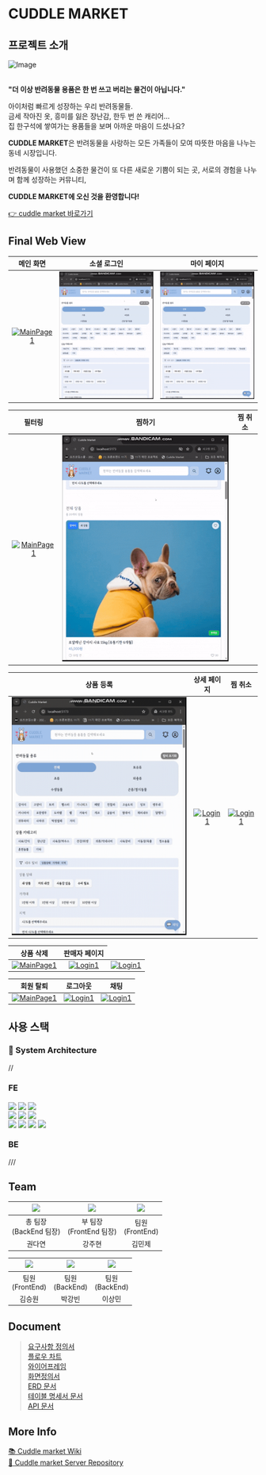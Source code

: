 # CUDDLE MARKET

## 프로젝트 소개

<div> 
<img  alt="Image" src="https://github.com/user-attachments/assets/6ea2172e-9a39-454d-8e13-461cc12dc075" /> </div>
<br/>
<!-- CUDDLE MARKET는 반려동물을 사랑하는 사람들을 위한 반려동물 중고용품 웹 플랫폼입니다.<br/>
더 이상 사용하지 않는 반려동물 용품을 쉽게 사고팔 수 있고, 다른 반려인들과 따뜻한 커뮤니티를 형성할 수 있습니다.
- 🐾 반려동물 용품의 합리적인 재사용
- 🐾 사용자 친화적인 간단한 UI/UX
- 🐾 따뜻한 감성을 담은 브랜드 아이덴티티 -->

**"더 이상 반려동물 용품은 한 번 쓰고 버리는 물건이 아닙니다."**

아이처럼 빠르게 성장하는 우리 반려동물들. <br/>
금세 작아진 옷, 흥미를 잃은 장난감, 한두 번 쓴 캐리어... <br/>
집 한구석에 쌓여가는 용품들을 보며 아까운 마음이 드셨나요? <br/>

**CUDDLE MARKET**은 반려동물을 사랑하는 모든 가족들이 모여
따뜻한 마음을 나누는 동네 시장입니다.

반려동물이 사용했던 소중한 물건이 또 다른 새로운 기쁨이 되는 곳,
서로의 경험을 나누며 함께 성장하는 커뮤니티,

**CUDDLE MARKET에 오신 것을 환영합니다!**

<a href="https://cuddle-market-fe.vercel.app/">👉 cuddle market 바로가기</a>


## Final Web View

<table>
<thead>
<tr>
<th align="center">메인 화면</th>
<th align="center">소셜 로그인</th>
<th align="center">마이 페이지</th>
</tr>
</thead>
<tbody>
<tr>
<td align="center"><a target="_blank" rel="noopener noreferrer nofollow" href="./images/메인화면.gif"><img src="./images/메인화면.gif" alt="MainPage1" style="width: 100%;"></a></td>
<td align="center"><a target="_blank" rel="noopener noreferrer nofollow" href="./images//소셜 로그인.gif"><img src="./images/소셜 로그인.gif" alt="Login1" style="width: 100%;"></a></td>
<td align="center"><a target="_blank" rel="noopener noreferrer nofollow" href="./images/마이페이지.gifgif"><img src="./images/마이페이지.gif" alt="MainPage1" style="width: 100%;"></a></td>
</tr>
</tbody>
</table>
<table>
<thead>
<tr>
<th align="center">필터링</th>
<th align="center">찜하기</th>
<th align="center">찜 취소</th>

</tr>
</thead>
<tbody>
<tr>
<td align="center"><a target="_blank" rel="noopener noreferrer nofollow" href="./images/필터링.gif"><img src="./images/필터링.gif" alt="MainPage1" style="width: 100%;"></a></td>
<td align="center"><a target="_blank" rel="noopener noreferrer nofollow" href="./images/찜하기.gif"><img src="./images/찜하기.gif" alt="Login1" style="width: 100%;"></a></td>
<td align="center"><a target="_blank" rel="noopener noreferrer nofollow" href="./images/찜 취소.gif" style="width: 100%;"></a></td>
</tr>
</tbody>
</table>
<table>
<thead>
<tr>

<th align="center">상품 등록</th>
<th align="center">상세 페이지</th>
<th align="center">찜 취소</th>
</tr>
</thead>
<tbody>
<tr>
<td align="center"><a target="_blank" rel="noopener noreferrer nofollow" href="./images/상품등록.gif"><img src="./images/상품등록.gif" alt="MainPage1" style="width: 100%;"></a></td>
<td align="center"><a target="_blank" rel="noopener noreferrer nofollow" href="./images/"><img src="https://camo.githubusercontent.com/98bbd4cd134b72cb7ff2794e164cc4507ddd5a4e895b3880e6e8e9360b6b4da4/68747470733a2f2f6c68362e676f6f676c6575736572636f6e74656e742e636f6d2f4c674c6e794b347862696a5f536d4251645f39622d7a4b4c374e6a46426365584c467239376f2d53397a344a4d7737625a614f34453957355362774a6e5f784f4156753478436b3953653065715368665038596b7a6b614c2d51696c715661364c526151455135683450484c5a4f676d54385a427942562d6545495a457239443349316d42367175356e684965687570333931304679746e72513d7332303438" alt="Login1" data-canonical-src="https://lh6.googleusercontent.com/LgLnyK4xbij_SmBQd_9b-zKL7NjFBceXLFr97o-S9z4JMw7bZaO4E9W5SbwJn_xOAVu4xCk9Se0eqShfP8YkzkaL-QilqVa6LRaQEQ5h4PHLZOgmT8ZByBV-eEIZEr9D3I1mB6qu5nhIehup3910FytnrQ=s2048" style="max-width: 100%;"></a></td>
<td align="center"><a target="_blank" rel="noopener noreferrer nofollow" href="https://camo.githubusercontent.com/98bbd4cd134b72cb7ff2794e164cc4507ddd5a4e895b3880e6e8e9360b6b4da4/68747470733a2f2f6c68362e676f6f676c6575736572636f6e74656e742e636f6d2f4c674c6e794b347862696a5f536d4251645f39622d7a4b4c374e6a46426365584c467239376f2d53397a344a4d7737625a614f34453957355362774a6e5f784f4156753478436b3953653065715368665038596b7a6b614c2d51696c715661364c526151455135683450484c5a4f676d54385a427942562d6545495a457239443349316d42367175356e684965687570333931304679746e72513d7332303438"><img src="https://camo.githubusercontent.com/98bbd4cd134b72cb7ff2794e164cc4507ddd5a4e895b3880e6e8e9360b6b4da4/68747470733a2f2f6c68362e676f6f676c6575736572636f6e74656e742e636f6d2f4c674c6e794b347862696a5f536d4251645f39622d7a4b4c374e6a46426365584c467239376f2d53397a344a4d7737625a614f34453957355362774a6e5f784f4156753478436b3953653065715368665038596b7a6b614c2d51696c715661364c526151455135683450484c5a4f676d54385a427942562d6545495a457239443349316d42367175356e684965687570333931304679746e72513d7332303438" alt="Login1" data-canonical-src="https://lh6.googleusercontent.com/LgLnyK4xbij_SmBQd_9b-zKL7NjFBceXLFr97o-S9z4JMw7bZaO4E9W5SbwJn_xOAVu4xCk9Se0eqShfP8YkzkaL-QilqVa6LRaQEQ5h4PHLZOgmT8ZByBV-eEIZEr9D3I1mB6qu5nhIehup3910FytnrQ=s2048" style="max-width: 100%;"></a></td>
</tr>
</tbody>
</table>
<table>
<thead>
<tr>
<th align="center">상품 삭제</th>
<th align="center">판매자 페이지</th>
</tr>
</thead>
<tbody>
<tr>
<td align="center"><a target="_blank" rel="noopener noreferrer nofollow" href="https://camo.githubusercontent.com/7b221d575002a1f55cadea3406716a01a4ff2986bbb644d427969812c99a5315/68747470733a2f2f6c68362e676f6f676c6575736572636f6e74656e742e636f6d2f4d37527861595f5a7346357351637169494f616664424748755647714b725130633037687a4f744c676b687859544b2d61524b5764686b4d66693844616f5a787944574c5a4b68645545444b424945704554636d325f7348354a645736396d724f587a41534d5159484645696150305162674345486135626e4b7a4954472d76397a746e3051666243655a747a6e4a38712d53446f32716f45413d7332303438"><img src="https://camo.githubusercontent.com/7b221d575002a1f55cadea3406716a01a4ff2986bbb644d427969812c99a5315/68747470733a2f2f6c68362e676f6f676c6575736572636f6e74656e742e636f6d2f4d37527861595f5a7346357351637169494f616664424748755647714b725130633037687a4f744c676b687859544b2d61524b5764686b4d66693844616f5a787944574c5a4b68645545444b424945704554636d325f7348354a645736396d724f587a41534d5159484645696150305162674345486135626e4b7a4954472d76397a746e3051666243655a747a6e4a38712d53446f32716f45413d7332303438" alt="MainPage1" data-canonical-src="https://lh6.googleusercontent.com/M7RxaY_ZsF5sQcqiIOafdBGHuVGqKrQ0c07hzOtLgkhxYTK-aRKWdhkMfi8DaoZxyDWLZKhdUEDKBIEpETcm2_sH5JdW69mrOXzASMQYHFEiaP0QbgCEHa5bnKzITG-v9ztn0QfbCeZtznJ8q-SDo2qoEA=s2048" style="max-width: 100%;"></a></td>
<td align="center"><a target="_blank" rel="noopener noreferrer nofollow" href="https://camo.githubusercontent.com/98bbd4cd134b72cb7ff2794e164cc4507ddd5a4e895b3880e6e8e9360b6b4da4/68747470733a2f2f6c68362e676f6f676c6575736572636f6e74656e742e636f6d2f4c674c6e794b347862696a5f536d4251645f39622d7a4b4c374e6a46426365584c467239376f2d53397a344a4d7737625a614f34453957355362774a6e5f784f4156753478436b3953653065715368665038596b7a6b614c2d51696c715661364c526151455135683450484c5a4f676d54385a427942562d6545495a457239443349316d42367175356e684965687570333931304679746e72513d7332303438"><img src="https://camo.githubusercontent.com/98bbd4cd134b72cb7ff2794e164cc4507ddd5a4e895b3880e6e8e9360b6b4da4/68747470733a2f2f6c68362e676f6f676c6575736572636f6e74656e742e636f6d2f4c674c6e794b347862696a5f536d4251645f39622d7a4b4c374e6a46426365584c467239376f2d53397a344a4d7737625a614f34453957355362774a6e5f784f4156753478436b3953653065715368665038596b7a6b614c2d51696c715661364c526151455135683450484c5a4f676d54385a427942562d6545495a457239443349316d42367175356e684965687570333931304679746e72513d7332303438" alt="Login1" data-canonical-src="https://lh6.googleusercontent.com/LgLnyK4xbij_SmBQd_9b-zKL7NjFBceXLFr97o-S9z4JMw7bZaO4E9W5SbwJn_xOAVu4xCk9Se0eqShfP8YkzkaL-QilqVa6LRaQEQ5h4PHLZOgmT8ZByBV-eEIZEr9D3I1mB6qu5nhIehup3910FytnrQ=s2048" style="max-width: 100%;"></a></td>
<td align="center"><a target="_blank" rel="noopener noreferrer nofollow" href="https://camo.githubusercontent.com/98bbd4cd134b72cb7ff2794e164cc4507ddd5a4e895b3880e6e8e9360b6b4da4/68747470733a2f2f6c68362e676f6f676c6575736572636f6e74656e742e636f6d2f4c674c6e794b347862696a5f536d4251645f39622d7a4b4c374e6a46426365584c467239376f2d53397a344a4d7737625a614f34453957355362774a6e5f784f4156753478436b3953653065715368665038596b7a6b614c2d51696c715661364c526151455135683450484c5a4f676d54385a427942562d6545495a457239443349316d42367175356e684965687570333931304679746e72513d7332303438"><img src="https://camo.githubusercontent.com/98bbd4cd134b72cb7ff2794e164cc4507ddd5a4e895b3880e6e8e9360b6b4da4/68747470733a2f2f6c68362e676f6f676c6575736572636f6e74656e742e636f6d2f4c674c6e794b347862696a5f536d4251645f39622d7a4b4c374e6a46426365584c467239376f2d53397a344a4d7737625a614f34453957355362774a6e5f784f4156753478436b3953653065715368665038596b7a6b614c2d51696c715661364c526151455135683450484c5a4f676d54385a427942562d6545495a457239443349316d42367175356e684965687570333931304679746e72513d7332303438" alt="Login1" data-canonical-src="https://lh6.googleusercontent.com/LgLnyK4xbij_SmBQd_9b-zKL7NjFBceXLFr97o-S9z4JMw7bZaO4E9W5SbwJn_xOAVu4xCk9Se0eqShfP8YkzkaL-QilqVa6LRaQEQ5h4PHLZOgmT8ZByBV-eEIZEr9D3I1mB6qu5nhIehup3910FytnrQ=s2048" style="max-width: 100%;"></a></td>
</tr>
</tbody>
</table>
<table>
<thead>
<tr>
<th align="center">회원 탈퇴</th>
<th align="center">로그아웃</th>
<th align="center">채팅</th>
</tr>
</thead>
<tbody>
<tr>
<td align="center"><a target="_blank" rel="noopener noreferrer nofollow" href="https://camo.githubusercontent.com/7b221d575002a1f55cadea3406716a01a4ff2986bbb644d427969812c99a5315/68747470733a2f2f6c68362e676f6f676c6575736572636f6e74656e742e636f6d2f4d37527861595f5a7346357351637169494f616664424748755647714b725130633037687a4f744c676b687859544b2d61524b5764686b4d66693844616f5a787944574c5a4b68645545444b424945704554636d325f7348354a645736396d724f587a41534d5159484645696150305162674345486135626e4b7a4954472d76397a746e3051666243655a747a6e4a38712d53446f32716f45413d7332303438"><img src="https://camo.githubusercontent.com/7b221d575002a1f55cadea3406716a01a4ff2986bbb644d427969812c99a5315/68747470733a2f2f6c68362e676f6f676c6575736572636f6e74656e742e636f6d2f4d37527861595f5a7346357351637169494f616664424748755647714b725130633037687a4f744c676b687859544b2d61524b5764686b4d66693844616f5a787944574c5a4b68645545444b424945704554636d325f7348354a645736396d724f587a41534d5159484645696150305162674345486135626e4b7a4954472d76397a746e3051666243655a747a6e4a38712d53446f32716f45413d7332303438" alt="MainPage1" data-canonical-src="https://lh6.googleusercontent.com/M7RxaY_ZsF5sQcqiIOafdBGHuVGqKrQ0c07hzOtLgkhxYTK-aRKWdhkMfi8DaoZxyDWLZKhdUEDKBIEpETcm2_sH5JdW69mrOXzASMQYHFEiaP0QbgCEHa5bnKzITG-v9ztn0QfbCeZtznJ8q-SDo2qoEA=s2048" style="max-width: 100%;"></a></td>
<td align="center"><a target="_blank" rel="noopener noreferrer nofollow" href="https://camo.githubusercontent.com/98bbd4cd134b72cb7ff2794e164cc4507ddd5a4e895b3880e6e8e9360b6b4da4/68747470733a2f2f6c68362e676f6f676c6575736572636f6e74656e742e636f6d2f4c674c6e794b347862696a5f536d4251645f39622d7a4b4c374e6a46426365584c467239376f2d53397a344a4d7737625a614f34453957355362774a6e5f784f4156753478436b3953653065715368665038596b7a6b614c2d51696c715661364c526151455135683450484c5a4f676d54385a427942562d6545495a457239443349316d42367175356e684965687570333931304679746e72513d7332303438"><img src="https://camo.githubusercontent.com/98bbd4cd134b72cb7ff2794e164cc4507ddd5a4e895b3880e6e8e9360b6b4da4/68747470733a2f2f6c68362e676f6f676c6575736572636f6e74656e742e636f6d2f4c674c6e794b347862696a5f536d4251645f39622d7a4b4c374e6a46426365584c467239376f2d53397a344a4d7737625a614f34453957355362774a6e5f784f4156753478436b3953653065715368665038596b7a6b614c2d51696c715661364c526151455135683450484c5a4f676d54385a427942562d6545495a457239443349316d42367175356e684965687570333931304679746e72513d7332303438" alt="Login1" data-canonical-src="https://lh6.googleusercontent.com/LgLnyK4xbij_SmBQd_9b-zKL7NjFBceXLFr97o-S9z4JMw7bZaO4E9W5SbwJn_xOAVu4xCk9Se0eqShfP8YkzkaL-QilqVa6LRaQEQ5h4PHLZOgmT8ZByBV-eEIZEr9D3I1mB6qu5nhIehup3910FytnrQ=s2048" style="max-width: 100%;"></a></td>
<td align="center"><a target="_blank" rel="noopener noreferrer nofollow" href="https://camo.githubusercontent.com/98bbd4cd134b72cb7ff2794e164cc4507ddd5a4e895b3880e6e8e9360b6b4da4/68747470733a2f2f6c68362e676f6f676c6575736572636f6e74656e742e636f6d2f4c674c6e794b347862696a5f536d4251645f39622d7a4b4c374e6a46426365584c467239376f2d53397a344a4d7737625a614f34453957355362774a6e5f784f4156753478436b3953653065715368665038596b7a6b614c2d51696c715661364c526151455135683450484c5a4f676d54385a427942562d6545495a457239443349316d42367175356e684965687570333931304679746e72513d7332303438"><img src="https://camo.githubusercontent.com/98bbd4cd134b72cb7ff2794e164cc4507ddd5a4e895b3880e6e8e9360b6b4da4/68747470733a2f2f6c68362e676f6f676c6575736572636f6e74656e742e636f6d2f4c674c6e794b347862696a5f536d4251645f39622d7a4b4c374e6a46426365584c467239376f2d53397a344a4d7737625a614f34453957355362774a6e5f784f4156753478436b3953653065715368665038596b7a6b614c2d51696c715661364c526151455135683450484c5a4f676d54385a427942562d6545495a457239443349316d42367175356e684965687570333931304679746e72513d7332303438" alt="Login1" data-canonical-src="https://lh6.googleusercontent.com/LgLnyK4xbij_SmBQd_9b-zKL7NjFBceXLFr97o-S9z4JMw7bZaO4E9W5SbwJn_xOAVu4xCk9Se0eqShfP8YkzkaL-QilqVa6LRaQEQ5h4PHLZOgmT8ZByBV-eEIZEr9D3I1mB6qu5nhIehup3910FytnrQ=s2048" style="max-width: 100%;"></a></td>
</tr>
</tbody>
</table>

## 사용 스택

### 🔧 System Architecture

//

### FE

<div>
<img align="center" src="https://img.shields.io/badge/HTML5-FE642E?style=flat-square&logo=html5&logoColor=white"/>
<img align="center" src="https://img.shields.io/badge/CSS3-2E9AFE?style=flat-square&logo=CSS3&logoColor=white"/>
<img align="center" src="https://img.shields.io/badge/Javascript-f7df1e?style=flat-square&logo=Javascript&logoColor=black"/><br>
<img align="center" src="https://img.shields.io/badge/React-2E2E2E?style=flat-square&logo=React&logoColor=61dafb"/>
<img align="center" src="https://img.shields.io/badge/TypeScript-3178c6?style=flat-square&logo=TypeScript&logoColor=white"/>
<img align="center" src="https://img.shields.io/badge/figma-A259FF?style=flat-square&logo=figma&logoColor=fff
"/><br>
<img align="center" src="https://img.shields.io/badge/prettier-61e1e6?style=flat-square&logo=prettier&logoColor=magenta"/>
<img align="center" src="https://img.shields.io/badge/Tailwind-06B6D4?style=flat-square&logo=tailwind-css&logoColor=fff"/>
<img align="center" src="https://img.shields.io/badge/zustand-lightgray?style=flat-square"/>
<img align="center" src="https://img.shields.io/badge/npm-%23CB3837?style=flat-square&logo=npm"/>
</div>

### BE

///

## Team

<table>
<thead>
<tr>
<th align="center"><a href="https://github.com/Dayeon-00"><img src="https://img.shields.io/badge/github-Dayeon-blue?style=for-the-badge&logo=github&logoColor=%23fff&labelColor=%23181717" width="100px/" style="max-width: 100%;"></a><br></th>
<th align="center"><a href="https://github.com/jjub0217"><img src="https://img.shields.io/badge/github-jjub0217-blue?style=for-the-badge&logo=github&logoColor=%23fff&labelColor=%23181717" width="100px/" style="max-width: 100%;"></a><br></th>
<th align="center"><a href="https://github.com/minjekim64"><img src="https://img.shields.io/badge/github-minjekim64-blue?style=for-the-badge&logo=github&logoColor=%23fff&labelColor=%23181717" width="100px/" style="max-width: 100%;"></a><br></th>
</tr>
</thead>
<tbody>
<tr>
<td align="center">총 팀장<br>(BackEnd 팀장)</td> 
<td align="center">부 팀장<br>(FrontEnd 팀장)</td>
<td align="center">팀원<br>(FrontEnd)</td>

</tr>
<tr>
<td align="center">권다연</td>
<td align="center">강주현</td>
<td align="center">김민제</td>

</tr>
</tbody>
</table>
<table align="center">
<thead>
<tr>
<th align="center"><a href="https://github.com/dirage1"><img src="https://img.shields.io/badge/github-dirage1-blue?style=for-the-badge&logo=github&logoColor=%23fff&labelColor=%23181717" width="100px/" style="max-width: 100%;"></a><br></th>
<th align="center"><a href="https://github.com/ParkKangbin"><img src="https://img.shields.io/badge/github-ParkKangbin-blue?style=for-the-badge&logo=github&logoColor=%23fff&labelColor=%23181717" width="100px/" style="max-width: 100%;"></a><br></th>
<th align="center"><a href="https://github.com/ark2313"><img src="https://img.shields.io/badge/github-ark2313-blue?style=for-the-badge&logo=github&logoColor=%23fff&labelColor=%23181717" width="100px/" style="max-width: 100%;"></a><br></th>

</tr>
</thead>
<tbody>
<tr>
<td align="center">팀원<br>(FrontEnd)</td>
<td align="center">팀원<br>(BackEnd)</td>
<td align="center">팀원<br>(BackEnd)</td>
</tr>
<tr>
<td align="center">김승원</td>
<td align="center">박강빈</td>
<td align="center">이상민</td>
</tr>
</tbody>
</table>

## Document

> <a href="">요구사항 정의서</a><br> 
<a href="https://github.com/ExpectedAnnualSalaryOf4TrillionWon/Cuddle-Market-FE/wiki/Flow-Chart">플로우 차트</a><br> 
<a href="https://github.com/ExpectedAnnualSalaryOf4TrillionWon/Cuddle-Market-FE/wiki/Wire-Frame">와이어프레임</a><br> 
<a href="">화면정의서</a><br>
<a href="">ERD 문서</a><br> 
<a href="">테이블 명세서 문서</a><br> 
<a href="">API 문서</a><br>

## More Info

<a href="">📚 Cuddle market Wiki</a><br>
<a href="">🔐 Cuddle market Server Repository</a><br>
